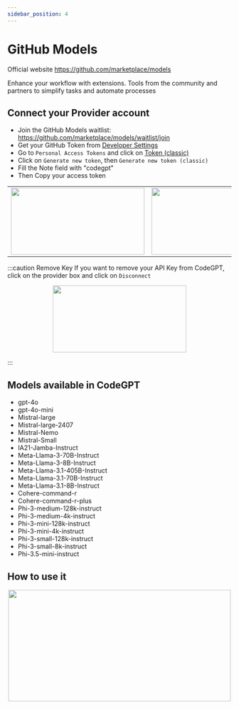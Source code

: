 ```yaml
---
sidebar_position: 4
---
```

# GitHub Models

Official website https://github.com/marketplace/models

Enhance your workflow with extensions.
Tools from the community and partners to simplify tasks and automate processes

## Connect your Provider account

- Join the GitHub Models waitlist: https://github.com/marketplace/models/waitlist/join
- Get your GitHub Token from [Developer Settings](https://github.com/settings/apps)
- Go to `Personal Access Tokens` and click on [Token (classic)](https://github.com/settings/tokens)
- Click on `Generate new token`, then `Generate new token (classic)`
- Fill the Note field with "codegpt"
- Then Copy your access token
   
<table>
  <tr>
    <td align="center">
      <img width="300" height="150" src="https://github.com/user-attachments/assets/73d5af91-536e-4288-b674-2ed23b73d71d" />
    </td>
     <td align="center">
      <img width="300" height="150" src="https://github.com/user-attachments/assets/2455c07b-42d8-44b7-b6bf-7c1cabb29af6" />
    </td>
  </tr>
  </table>

:::caution Remove Key
If you want to remove your API Key from CodeGPT, click on the provider box and click on `Disconnect`

<p align="center">
      <img width="300" height="150" src="https://github.com/user-attachments/assets/85685219-b9fc-4d1f-a388-db7a483b0fcb" />
</p>

:::

## Models available in CodeGPT
- gpt-4o
- gpt-4o-mini
- Mistral-large
- Mistral-large-2407
- Mistral-Nemo
- Mistral-Small
- IA21-Jamba-Instruct
- Meta-Llama-3-70B-Instruct
- Meta-Llama-3-8B-Instruct
- Meta-Llama-3.1-405B-Instruct
- Meta-Llama-3.1-70B-Instruct
- Meta-Llama-3.1-8B-Instruct
- Cohere-command-r
- Cohere-command-r-plus
- Phi-3-medium-128k-instruct
- Phi-3-medium-4k-instruct
- Phi-3-mini-128k-instruct
- Phi-3-mini-4k-instruct
- Phi-3-small-128k-instruct
- Phi-3-small-8k-instruct
- Phi-3.5-mini-instruct

## How to use it
<p align="center">
      <img width="500" height="250" src="https://github.com/user-attachments/assets/4f49ff43-c408-4593-b912-2ec094f0f395" />
</p>



